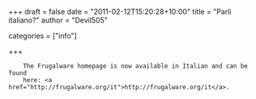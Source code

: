 
+++
draft = false
date = "2011-02-12T15:20:28+10:00"
title = "Parli italiano?"
author = "Devil505"

categories = ["info"]

+++

        The Frugalware homepage is now available in Italian and can be found
        here: <a href="http://frugalware.org/it">http://frugalware.org/it</a>.
          
      